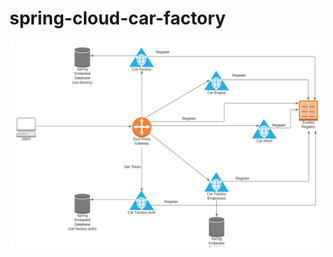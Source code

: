 # spring-cloud-car-factory

![alt text](https://github.com/emreakoglu/spring-cloud-car-factory/blob/development/spring-cloud-car-factory.png?raw=true)
